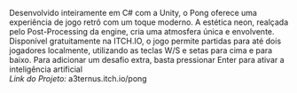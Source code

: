 Desenvolvido inteiramente em C# com a Unity, o Pong oferece uma experiência de jogo retrô com um toque moderno. A estética neon, realçada pelo Post-Processing da engine, cria uma atmosfera única e envolvente. Disponível gratuitamente na ITCH.IO, o jogo permite partidas para até dois jogadores localmente, utilizando as teclas W/S e setas para cima e para baixo. Para adicionar um desafio extra, basta pressionar Enter para ativar a inteligência artificial
<br/>
<em>Link do Projeto: </em>a3ternus.itch.io/pong
